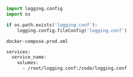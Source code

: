 ```python
import logging.config
import os

if os.path.exists('logging.conf'):
    logging.config.fileConfig('logging.conf')
```

`docker-compose.prod.xml`
```xml
services:
  service_name:
    volumes:
      - /root/logging.conf:/code/logging.conf
```
